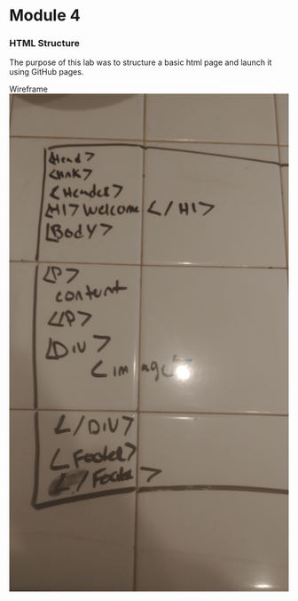 # Module 4

### HTML Structure

The purpose of this lab was to structure a basic html page and launch it using GitHub pages. 

Wireframe
![wireframe](wireframe.jpg)
